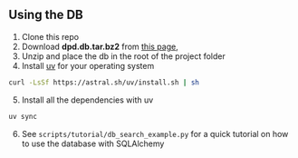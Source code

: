 ## Using the DB

1. Clone this repo
2. Download **dpd.db.tar.bz2** from [this page](https://github.com/digitalpalidictionary/dpd-db/releases), 
3. Unzip and place the db in the root of the project folder
4. Install [uv](https://astral.sh/uv/install) for your operating system
```bash
curl -LsSf https://astral.sh/uv/install.sh | sh
```
5. Install all the dependencies with uv
```bash
uv sync
```
6. See `scripts/tutorial/db_search_example.py` for a quick tutorial on how to use the database with SQLAlchemy
